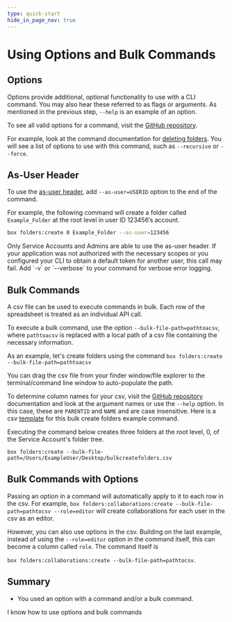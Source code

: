 ```yaml
---
type: quick-start
hide_in_page_nav: true
---
```


# Using Options and Bulk Commands

## Options

Options provide additional, optional functionality to use with a CLI command.
You may also hear these referred to as flags or arguments. As mentioned in the
previous step, `--help` is an example of an option. 

To see all valid options for a command, visit the [GitHub repository][github].

For example, look at the command documentation for [deleting folders][df]. You
will see a list of options to use with this command, such as `--recursive` or
 `--force`. 

## As-User Header

To use the [as-user header][asuser], add `--as-user=USERID` option to the end of
the command. 

For example, the following command will create a folder called `Example_Folder`
at the root level in user ID 123456’s account.

```bash
box folders:create 0 Example_Folder --as-user=123456
```

<Message type=warning>
   Only Service Accounts and Admins are able to use the as-user header.
   If your application was not authorized with the necessary scopes or you
   configured your CLI to obtain a default token for another user, this call may
   fail. Add `-v` or `--verbose` to your command for verbose error logging. 
</Message> 

## Bulk Commands
<!--alex ignore execute-->
A csv file can be used to execute commands in bulk. Each row of the spreadsheet
is treated as an individual API call. 
<!--alex ignore execute-->
To execute a bulk command, use the option `--bulk-file-path=pathtoacsv`, where
`pathtoacsv` is replaced with a local path of a csv file
containing the necessary information. 

<!-- markdownlint-disable line-length -->
As an example, let's create folders using the command `box folders:create --bulk-file-path=pathtoacsv`
<!-- markdownlint-enable line-length -->

<Message type=tip>
   You can drag the csv file from your finder window/file explorer to the
   terminal/command line window to auto-populate the path.
</Message>

To determine column names for your csv, visit the [GitHub repository][github]
documentation and look at the argument names or use the `--help` option. In this
case, these are `PARENTID` and `NAME` and are case insensitive. Here is a csv
[template][csv] for this bulk create folders example command.

<!--alex ignore executing-->
Executing the command below creates three folders at the root level, 0, of the
Service Account's folder tree.

<!-- markdownlint-disable line-length -->
`box folders:create --bulk-file-path=/Users/ExampleUser/Desktop/bulkcreatefolders.csv`
<!-- markdownlint-enable line-length -->

## Bulk Commands with Options

<!-- markdownlint-disable line-length -->
Passing an option in a command will automatically apply to it to each row in
the csv. For example, `box folders:collaborations:create --bulk-file-path=pathtocsv --role=editor`
will create collaborations for each user in the csv as an editor.
<!-- markdownlint-enable line-length -->

However, you can also use options in the csv. Building on the last example,
instead of using the `--role=editor` option in the command itself, this can
become a column called `role`. The command itself is
<!-- markdownlint-disable line-length -->
`box folders:collaborations:create --bulk-file-path=pathtocsv`.
<!-- markdownlint-enable line-length -->

## Summary

* You used an option with a command and/or a bulk command.

<Next>I know how to use options and bulk commands</Next>

[github]: https://github.com/box/boxcli#command-topics-1
[df]: https://github.com/box/boxcli/blob/master/docs/folders.md#box-foldersdelete-id
[asuser]: g://authentication/jwt/as-user/
[csv]: https://cloud.box.com/s/0jowjhf85dnnjt9i5pd9va1fu54i1m0m
